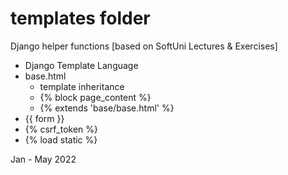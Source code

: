 # templates folder
Django helper functions [based on SoftUni Lectures &amp; Exercises]

- Django Template Language
- base.html
    - template inheritance
    - {% block page_content %}
    - {% extends 'base/base.html' %}
- {{ form }}
- {% csrf_token %}
- {% load static %}

Jan - May 2022
